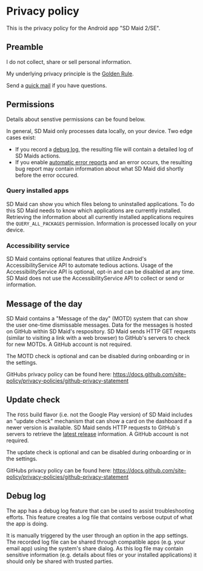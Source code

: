 # Privacy policy

This is the privacy policy for the Android app "SD Maid 2/SE".

## Preamble

I do not collect, share or sell personal information.

My underlying privacy principle is the [Golden Rule](https://en.wikipedia.org/wiki/Golden_Rule).

Send a [quick mail](mailto:support@darken.eu) if you have questions.

## Permissions

Details about senstive permissions can be found below.

In general, SD Maid only processes data locally, on your device. Two edge cases exist:

* If you record a [debug log](#debug-log), the resulting file will contain a detailed log of SD Maids actions.
* If you enable [automatic error reports](#automatic-error-reports) and an error occurs, the resulting bug report may
  contain information about what SD Maid did shortly before the error occured.

### Query installed apps

SD Maid can show you which files belong to uninstalled applications. To do this SD Maid needs to know which applications
are currently installed. Retrieving the information about all currently installed applications requires
the `QUERY_ALL_PACKAGES` permission. Information is processed locally on your device.

### Accessibility service

SD Maid contains optional features that utilize Android's AccessibilityService API to automate tedious actions. Usage of
the AccessibilityService API is optional, opt-in and can be disabled at any time. SD Maid does not use the
AccessibilityService API to collect or send or information.

## Message of the day

SD Maid contains a "Message of the day" (MOTD) system that can show the user one-time dismissable messages.
Data for the messages is hosted on GitHub within SD Maid's respository.
SD Maid sends HTTP GET requests (similar to visiting a link with a web browser) to GitHub's servers to check for new
MOTDs. A GitHub account is not required.

The MOTD check is optional and can be disabled during onboarding or in the settings.

GitHubs privacy policy can be found here:
https://docs.github.com/site-policy/privacy-policies/github-privacy-statement

## Update check

The `FOSS` build flavor (i.e. not the Google Play version) of SD Maid includes an "update check" mechanism that can show a card on the dashboard if a newer version is available.
SD Maid sends HTTP requests to GitHub`s servers to retrieve the [latest release](https://github.com/d4rken-org/sdmaid-se/releases/latest) information. A GitHub account is not required.

The update check is optional and can be disabled during onboarding or in the settings.

GitHubs privacy policy can be found here:
https://docs.github.com/site-policy/privacy-policies/github-privacy-statement

## Debug log

The app has a debug log feature that can be used to assist troubleshooting efforts.
This feature creates a log file that contains verbose output of what the app is doing. 

It is manually triggered by the user through an option in the app settings.
The recorded log file can be shared through compatible apps (e.g. your email app) using the system's share dialog.
As this log file may contain sensitive information (e.g. details about files or your installed applications) it should only be shared with trusted parties.
